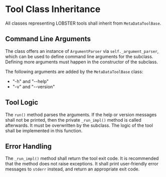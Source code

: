 # Tool Class Inheritance

All classes representing LOBSTER tools shall inherit from `MetaDataToolBase`.

## Command Line Arguments
The class offers an instance of `ArgumentParser` via `self._argument_parser`,
which can be used to define command line arguments for the subclass.
Defining more arguments must happen in the constructor of the subclass.

The following arguments are added by the `MetaDataToolBase` class:
- "-h" and "--help"
- "-v" and "--version"

## Tool Logic
The `run()` method parses the arguments.
If the help or version messages shall not be printed,
then the private `_run_impl()` method is called afterwards.
It must be overwritten by the subclass.
The logic of the tool shall be implemented in this function.

## Error Handling
The `_run_impl()` method shall return the tool exit code.
It is recommended that the method does not raise exceptions.
It shall print user-friendly error messages to `stderr` instead,
and return an appropriate exit code.
